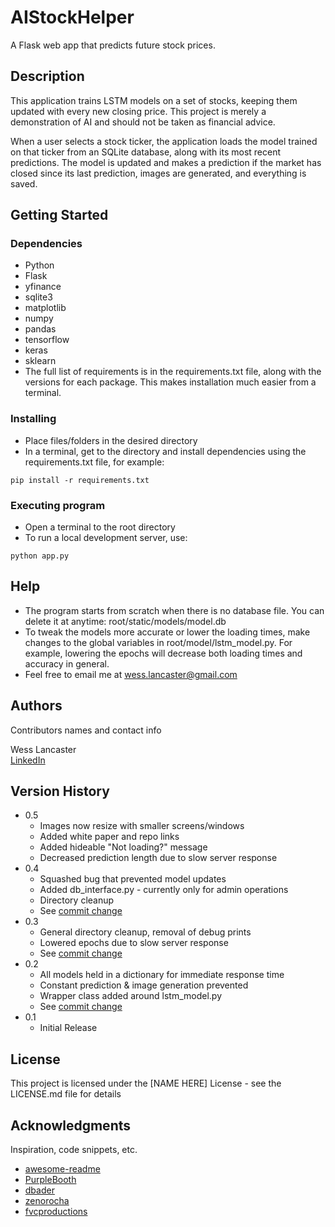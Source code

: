 # AIStockHelper

A Flask web app that predicts future stock prices.

## Description

This application trains LSTM models on a set of stocks, keeping them updated with every new closing price. This project is merely a demonstration of AI and should not be taken as financial advice.

When a user selects a stock ticker, the application loads the model trained on that ticker from an SQLite database, along with its most recent predictions. The model is updated and makes a prediction if the market has closed since its last prediction, images are generated, and everything is saved.

## Getting Started

### Dependencies

* Python
* Flask
* yfinance
* sqlite3
* matplotlib
* numpy
* pandas
* tensorflow
* keras
* sklearn
* The full list of requirements is in the requirements.txt file, along with the versions for each package. This makes installation much easier from a terminal.

### Installing

* Place files/folders in the desired directory
* In a terminal, get to the directory and install dependencies using the requirements.txt file, for example:
``` 
pip install -r requirements.txt
```

### Executing program

* Open a terminal to the root directory
* To run a local development server, use:
``` 
python app.py
```

## Help

* The program starts from scratch when there is no database file. You can delete it at anytime: root/static/models/model.db
* To tweak the models more accurate or lower the loading times, make changes to the global variables in root/model/lstm_model.py. For example, lowering the epochs will decrease both loading times and accuracy in general.
* Feel free to email me at wess.lancaster@gmail.com

## Authors

Contributors names and contact info

Wess Lancaster  
[LinkedIn](https://linkedin.com/in/wessbl)

## Version History

* 0.5
    * Images now resize with smaller screens/windows
    * Added white paper and repo links
    * Added hideable "Not loading?" message
    * Decreased prediction length due to slow server response
* 0.4
    * Squashed bug that prevented model updates
    * Added db_interface.py - currently only for admin operations
    * Directory cleanup
    * See [commit change](https://github.com/wessbl/wbl-aistocks/commit/22f1e557d6ba796af350a90c0b23e42befec3ae0)
* 0.3
    * General directory cleanup, removal of debug prints
    * Lowered epochs due to slow server response
    * See [commit change](https://github.com/wessbl/wbl-aistocks/commit/678685f3d3f6fe2298b1375f311f48b0a9492b44)
* 0.2
    * All models held in a dictionary for immediate response time
    * Constant prediction & image generation prevented
    * Wrapper class added around lstm_model.py
    * See [commit change](https://github.com/wessbl/wbl-aistocks/commit/2fb715f51e4b70cdd910bbfd11f17d2433b050c5)
* 0.1
    * Initial Release

## License

This project is licensed under the [NAME HERE] License - see the LICENSE.md file for details

## Acknowledgments

Inspiration, code snippets, etc.
* [awesome-readme](https://github.com/matiassingers/awesome-readme)
* [PurpleBooth](https://gist.github.com/PurpleBooth/109311bb0361f32d87a2)
* [dbader](https://github.com/dbader/readme-template)
* [zenorocha](https://gist.github.com/zenorocha/4526327)
* [fvcproductions](https://gist.github.com/fvcproductions/1bfc2d4aecb01a834b46)